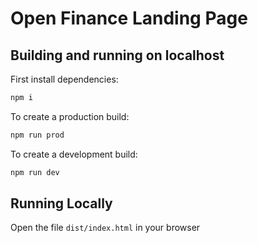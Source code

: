 # Open Finance Landing Page

## Building and running on localhost

First install dependencies:

```sh
npm i
```

To create a production build:

```sh
npm run prod
```

To create a development build:

```sh
npm run dev
```

## Running Locally

Open the file `dist/index.html` in your browser


